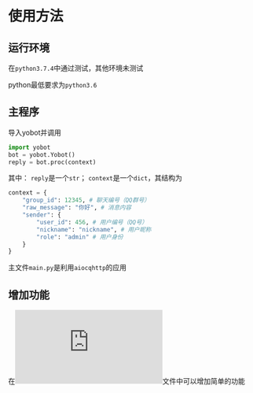 # 使用方法

## 运行环境

在`python3.7.4`中通过测试，其他环境未测试

python最低要求为`python3.6`

## 主程序

导入yobot并调用

```python
import yobot
bot = yobot.Yobot()
reply = bot.proc(context)
```

其中：
`reply`是一个`str`；
`context`是一个`dict`，其结构为

```python
context = {
    "group_id": 12345, # 聊天编号（QQ群号）
    "raw_message": "你好", # 消息内容
    "sender": {
        "user_id": 456, # 用户编号（QQ号）
        "nickname": "nickname", # 用户昵称
        "role": "admin" # 用户身份
    }
}
```

主文件`main.py`是利用`aiocqhttp`的应用

## 增加功能

在![custom.py](https://github.com/yuudi/yobot/tree/master/src/client/plugins/custom.py)文件中可以增加简单的功能
